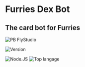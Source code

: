 # Furries Dex Bot

## The card bot for Furries

![PB FlyStudio](https://img.shields.io/badge/Powered%20By%20Fly.Studio-55c975?style=for-the-badge)

![Version](https://img.shields.io/badge/dynamic/json?url=https%3A%2F%2Fraw.githubusercontent.com%2Fflyzar73%2FFurry-Dex%2Frefs%2Fheads%2Fmain%2Fpackage.json&query=version&prefix=V%20&label=Version&color=green)

![Node.JS](https://img.shields.io/npm/v/npm.svg?logo=nodedotjs&style=for-the-badge&color=green)
![Top langage](https://img.shields.io/github/languages/top/flyzar73/Furry-Dex?style=for-the-badge&color=yellow)
